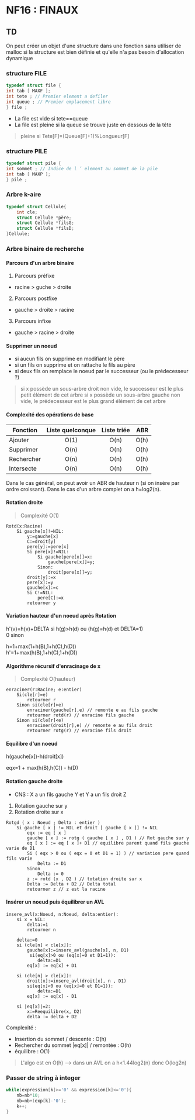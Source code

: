 # NF16 : FINAUX

## TD
On peut créer un objet d'une structure dans une fonction sans utiliser de malloc si la structure est bien définie et qu'elle n'a pas besoin d'allocation dynamique

### structure FILE
```c
typedef struct file {
int tab [ MAXF ];
int tete ; // Premier element a defiler
int queue ; // Premier emplacement libre
} file ;
```
- La file est vide si tete==queue
- La file est pleine si la queue se trouve juste en dessous de la tête
> pleine si Tete[F]=(Queue[F]+1)%Longueur[F]

### structure PILE
```c
typedef struct pile {
int sommet ; // Indice de l ’ element au sommet de la pile
int tab [ MAXP ];
} pile ;
```

### Arbre k-aire
```c
typedef struct Cellule{
	int cle;
	struct Cellule *père;
	struct Cellule *filsG;
	struct Cellule *filsD;
}Cellule;
```
### Arbre binaire de recherche
#### Parcours d'un arbre binaire
1) Parcours préfixe
- racine > guche > droite

2) Parcours postfixe
- gauche > droite > racine

3) Parcours infixe
- gauche > racine > droite

#### Supprimer un noeud
- si aucun fils on supprime en modifiant le père
- si un fils on supprime et on rattache le fils au père
- si deux fils on remplace le noeud par le successeur (ou le prédecesseur ?)
> si x possède un sous-arbre droit non vide, le successeur est le plus petit élément de cet arbre
> si x possède un sous-arbre gauche non vide, le prédecesseur est le plus grand élément de cet arbre

#### Complexité des opérations de base
| Fonction   | Liste quelconque | Liste triée | ABR   |
| ---------- |:----------------:| :----------:| -----:|
| Ajouter    | O(1)             | O(n)        | O(h)  |
| Supprimer  | O(n)             | O(n)        | O(h)  |
| Rechercher | O(n)             | O(n)        | O(h)  |
| Intersecte | O(n)             | O(n)        | O(h)  |

Dans le cas général, on peut avoir un ABR de hauteur n (si on insère par ordre croissant).
Dans le cas d'un arbre complet on a h=log2(n).

#### Rotation droite
> Complexité O(1)
```
Rotd(x:Racine)
    Si gauche[x]!=NIL:
        y:=gauche[x]
        C:=droit[y]
        pere[y]:=pere[x]
        Si pere[x]!=NIL:
            Si gauche[pere[x]]=x:
                gauche[pere[x]]=y;
            Sinon:
                droit[pere[x]]=y;
        droit[y]:=x
        pere[x]:=y
        gauche[x]:=c
        Si C!=NIL:
            pere[C]:=x
        retourner y
```

#### Variation hauteur d'un noeud après Rotation
h'(v)=h(v)+DELTA si h(g)>h(d) ou (h(g)=h(d) et DELTA=1)  
      0 sinon

h=1+max(1+h(B),1+h(C),h(D))  
h'=1+max(h(B),1+h(C),1+h(D))

#### Algorithme récursif d'enracinage de x
> Complexité O(hauteur)
```
enraciner(r:Racine; e:entier)
    Si(cle[r]=e)
        retourner r
    Sinon si(cle[r]>e)
        enraciner(gauche[r],e) // remonte e au fils gauche
        retourner rotd(r) // enracine fils gauche
    Sinon si(cle[r]<e)
        enraciner(droit[r],e) // remonte e au fils droit
        retourner rotg(r) // enracine fils droit
```

#### Equilibre d'un noeud
h(gauche[x])-h(droit[x])

eqx=1 + max(h(B),h(C)) - h(D)

#### Rotation gauche droite
- CNS : X a un fils gauche Y et Y a un fils droit Z
1) Rotation gauche sur y
2) Rotation droite sur x

```
Rotgd ( x : Noeud ; Delta : entier )
    Si gauche [ x ] != NIL et droit [ gauche [ x ]] != NIL
        eqx := eq [ x ]
        gauche [ x ] := rotg ( gauche [ x ] , D1 ) // Rot gauche sur y
        eq [ x ] := eq [ x ]+ D1 // equilibre parent quand fils gauche varie de D1
        Si ( eqx > 0 ou ( eqx = 0 et D1 = 1) ) // variation pere quand fils varie
            Delta := D1
        Sinon
            Delta := 0
        z := rotd (x , D2 ) // totation droite sur x
        Delta := Delta + D2 // Delta total
        retourner z // z est la racine
```
#### Insérer un noeud puis équilibrer un AVL
```
insere_avl(x:Noeud, n:Noeud, delta:entier):
	si x = NIL:
		delta:=1
		retourner n
	
	delta:=0
	si (cle[n] < cle[x]):
		gauche[x]:=insere_avl(gauche[x], n, D1)
		 si(eq[x]>0 ou (eq[x]=0 et D1=1)):
			delta:=D1
		eq[x] := eq[x] + D1

	si (cle[n] > cle[x]):
		droit[x]:=insere_avl(droit[x], n , D1)
		si(eq[x]<0 ou (eq[x]=0 et D1=1)):
			delta:=D1
		eq[x] := eq[x] - D1

	si |eq[x]|=2:
		x:=Reequilibre(x, D2)
		delta := delta + D2
```
Complexité :  
- Insertion du sommet / descente : O(h)
- Rechercher du sommet |eq[x]| / remontée : O(h)
- équilibre : O(1)

> L'algo est en O(h) --> dans un AVL on a h<1.44log2(n) donc O(log2n)

### Passer de string à integer
```c 
while(expression[k]>='0' && expression[k]<='0'){
    nb=nb*10;
    nb=nb+(exp[k]-'0');
    k++;
}
```

